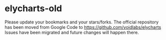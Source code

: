 # elycharts-old
Please update your bookmarks and your stars/forks.
The official repository has been moved from Google Code to https://github.com/voidlabs/elycharts
Issues have been migrated and future changes will happen there.
